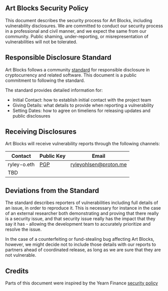 ## Art Blocks Security Policy

This document describes the security process for Art Blocks, including vulnerability disclosures. We are committed to conduct our security process in a professional and civil manner, and we expect the same from our community. Public shaming, under-reporting, or misrepresentation of vulnerabilities will not be tolerated.

## Responsible Disclosure Standard

Art Blocks follows a community [standard](https://github.com/RD-Crypto-Spec/Responsible-Disclosure#the-standard) for responsible disclosure in cryptocurrency and related software. This document is a public commitment to following the standard.

The standard provides detailed information for:

- Initial Contact: how to establish initial contact with the project team
- Giving Details: what details to provide when reporting a vulnerability
- Setting Dates: how to agree on timeliens for releasing updates and public disclosures

## Receiving Disclosures

Art Blocks will receive vulnerability reports through the following channels:

| Contact     | Public Key                    | Email                 |
| ----------- | ----------------------------- | --------------------- |
| ryley-o.eth | [PGP](./keys/ryleyohlsen.asc) | ryleyohlsen@proton.me |
| TBD         |                               |                       |

## Deviations from the Standard

The standard describes reporters of vulnerabilities including full details of an issue, in order to reproduce it. This is necessary for instance in the case of an external researcher both demonstrating and proving that there really is a security issue, and that security issue really has the impact that they say it has - allowing the development team to accurately prioritize and resolve the issue.

In the case of a counterfeiting or fund-stealing bug affecting Art Blocks, however, we might decide not to include those details with our reports to partners ahead of coordinated release, as long as we are sure that they are not vulnerable.

## Credits

Parts of this document were inspired by the Yearn Finance [security policy](https://github.com/yearn/yearn-security/blob/master/SECURITY.md)
